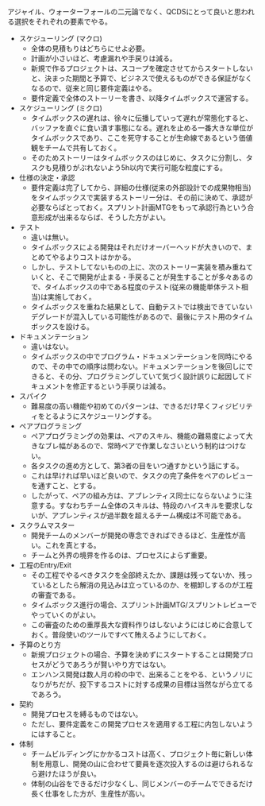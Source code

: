 アジャイル、ウォーターフォールの二元論でなく、QCDSにとって良いと思われる選択をそれぞれの要素でやる。

- スケジューリング (マクロ)
    - 全体の見積もりはどちらにせよ必要。
    - 計画が小さいほど、考慮漏れや手戻りは減る。
    - 新規で作るプロジェクトは、スコープを確定させてからスタートしないと、決まった期間と予算で、ビジネスで使えるものができる保証がなくなるので、従来と同じ要件定義はやる。
    - 要件定義で全体のストーリーを書き、以降タイムボックスで運営する。
- スケジューリング (ミクロ)
    - タイムボックスの遅れは、徐々に伝播していって遅れが常態化すると、バッファを直ぐに食い潰す事態になる。遅れを止める一番大きな単位がタイムボックスであり、ここを死守することが生命線であるという価値観をチームで共有しておく。
    - そのためストーリーはタイムボックスのはじめに、タスクに分割し、タスクも見積りがぶれないよう5h以内で実行可能な粒度にする。
- 仕様の決定・承認
    - 要件定義は完了してから、詳細の仕様(従来の外部設計での成果物相当)をタイムボックスで実装するストーリー分は、その前に決めて、承認が必要ならばとっておく。スプリント計画MTGをもって承認行為という合意形成が出来るならば、そうした方がよい。
- テスト
    - 違いは無い。
    - タイムボックスによる開発はそれだけオーバーヘッドが大きいので、まとめてやるよりコストはかかる。
    - しかし、テストしてないものの上に、次のストーリー実装を積み重ねていくと、そこで開発が止まる・手戻ることが発生することが多々あるので、タイムボックスの中である程度のテスト(従来の機能単体テスト相当)は実施しておく。
    - タイムボックスを重ねた結果として、自動テストでは検出できていないデグレードが混入している可能性があるので、最後にテスト用のタイムボックスを設ける。
- ドキュメンテーション
    - 違いはない。
    - タイムボックスの中でプログラム・ドキュメンテーションを同時にやるので、その中での順序は問わない。ドキュメンテーションを後回しにできると、その分、プログラミングしていて気づく設計誤りに起因してドキュメントを修正するという手戻りは減る。
- スパイク
    - 難易度の高い機能や初めてのパターンは、できるだけ早くフィジビリティをとるようにスケジューリングする。
- ペアプログラミング
    - ペアプログラミングの効果は、ペアのスキル、機能の難易度によって大きなブレ幅があるので、常時ペアで作業しなさいという制約はつけない。
    - 各タスクの進め方として、第3者の目をいつ通すかという話にする。
    - これは早ければ早いほど良いので、タスクの完了条件をペアのレビューを通すこと、とする。
    - したがって、ペアの組み方は、アプレンティス同士にならないように注意する。すなわちチーム全体のスキルは、特段のハイスキルを要求しないが、アプレンティスが過半数を超えるチーム構成は不可能である。
- スクラムマスター
    - 開発チームのメンバーが開発の専念できればできるほど、生産性が高い。これを真とする。
    - チームと外界の境界を作るのは、プロセスによらず重要。
- 工程のEntry/Exit
    - その工程でやるべきタスクを全部終えたか、課題は残ってないか、残っているとしたら解消の見込みは立っているのか、を棚卸しするのが工程の審査である。
    - タイムボックス進行の場合、スプリント計画MTG/スプリントレビューでやっていくのがよい。
    - この審査のための重厚長大な資料作りはしないようにはじめに合意しておく。普段使いのツールですべて賄えるようにしておく。
- 予算のとり方
    - 新規プロジェクトの場合、予算を決めずにスタートすることは開発プロセスがどうであろうが賢いやり方ではない。
    - エンハンス開発は数人月の枠の中で、出来ることをやる、というノリになりがちだが、投下するコストに対する成果の目標は当然ながら立てるであろう。
- 契約
    - 開発プロセスを縛るものではない。
    - ただし、要件定義をこの開発プロセスを適用する工程に内包しないようにはすること。
- 体制
    - チームビルディングにかかるコストは高く、プロジェクト毎に新しい体制を用意し、開発の山に合わせて要員を逐次投入するのは避けられるなら避けたほうが良い。
    - 体制の山谷をできるだけ少なくし、同じメンバーのチームでできるだけ長く仕事をした方が、生産性が高い。
